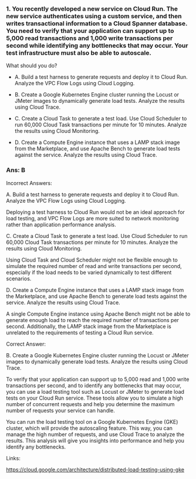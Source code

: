 ### 1. You recently developed a new service on Cloud Run. The new service authenticates using a custom service, and then writes transactional information to a Cloud Spanner database. You need to verify that your application can support up to 5,000 read transactions and 1,000 write transactions per second while identifying any bottlenecks that may occur. Your test infrastructure must also be able to autoscale.

What should you do?

- A. Build a test harness to generate requests and deploy it to Cloud Run. Analyze the VPC Flow Logs using Cloud Logging.

- B. Create a Google Kubernetes Engine cluster running the Locust or JMeter images to dynamically generate load tests. Analyze the results using Cloud Trace.

- C. Create a Cloud Task to generate a test load. Use Cloud Scheduler to run 60,000 Cloud Task transactions per minute for 10 minutes. Analyze the results using Cloud Monitoring.

- D. Create a Compute Engine instance that uses a LAMP stack image from the Marketplace, and use Apache Bench to generate load tests against the service. Analyze the results using Cloud Trace.

### Ans: B

Incorrect Answers:

A. Build a test harness to generate requests and deploy it to Cloud Run. Analyze the VPC Flow Logs using Cloud Logging.

Deploying a test harness to Cloud Run would not be an ideal approach for load testing, and VPC Flow Logs are more suited to network monitoring rather than application performance analysis.

C. Create a Cloud Task to generate a test load. Use Cloud Scheduler to run 60,000 Cloud Task transactions per minute for 10 minutes. Analyze the results using Cloud Monitoring.

Using Cloud Task and Cloud Scheduler might not be flexible enough to simulate the required number of read and write transactions per second, especially if the load needs to be varied dynamically to test different scenarios.

D. Create a Compute Engine instance that uses a LAMP stack image from the Marketplace, and use Apache Bench to generate load tests against the service. Analyze the results using Cloud Trace.

A single Compute Engine instance using Apache Bench might not be able to generate enough load to reach the required number of transactions per second. Additionally, the LAMP stack image from the Marketplace is unrelated to the requirements of testing a Cloud Run service.



Correct Answer:

B. Create a Google Kubernetes Engine cluster running the Locust or JMeter images to dynamically generate load tests. Analyze the results using Cloud Trace.

To verify that your application can support up to 5,000 read and 1,000 write transactions per second, and to identify any bottlenecks that may occur, you can use a load testing tool such as Locust or JMeter to generate load tests on your Cloud Run service. These tools allow you to simulate a high number of concurrent requests and help you determine the maximum number of requests your service can handle.

You can run the load testing tool on a Google Kubernetes Engine (GKE) cluster, which will provide the autoscaling feature. This way, you can manage the high number of requests, and use Cloud Trace to analyze the results. This analysis will give you insights into performance and help you identify any bottlenecks.



Links:

https://cloud.google.com/architecture/distributed-load-testing-using-gke